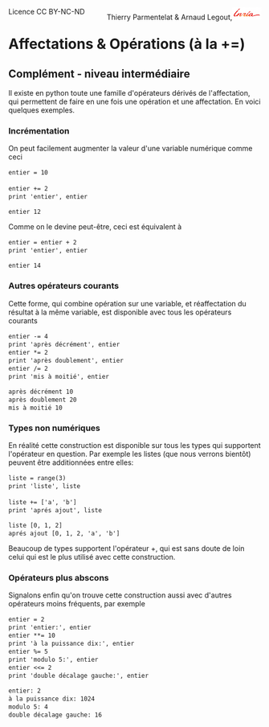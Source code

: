 
<span style="float:left;">Licence CC BY-NC-ND</span><span style="float:right;">Thierry Parmentelat &amp; Arnaud Legout,<img src="../../media/inria-25.png" style="display:inline"></span><br/>

# Affectations & Opérations (à la +=)

## Complément - niveau intermédiaire

Il existe en python toute une famille d'opérateurs dérivés de l'affectation, qui permettent de faire en une fois une opération et une affectation. En voici quelques exemples.

### Incrémentation

On peut facilement augmenter la valeur d'une variable numérique comme ceci


```
entier = 10

entier += 2
print 'entier', entier
```

    entier 12


Comme on le devine peut-être, ceci est équivalent à


```
entier = entier + 2
print 'entier', entier
```

    entier 14


### Autres opérateurs courants

Cette forme, qui combine opération sur une variable, et réaffectation du résultat à la même variable, est disponible avec tous les opérateurs courants


```
entier -= 4
print 'après décrément', entier
entier *= 2
print 'après doublement', entier
entier /= 2
print 'mis à moitié', entier

```

    après décrément 10
    après doublement 20
    mis à moitié 10


### Types non numériques

En réalité cette construction est disponible sur tous les types qui supportent l'opérateur en question. Par exemple les listes (que nous verrons bientôt) peuvent être additionnées entre elles:


```
liste = range(3)
print 'liste', liste

liste += ['a', 'b']
print 'aprés ajout', liste
```

    liste [0, 1, 2]
    aprés ajout [0, 1, 2, 'a', 'b']


Beaucoup de types supportent l'opérateur +, qui est sans doute de loin celui qui est le plus utilisé avec cette construction.

### Opérateurs plus abscons

Signalons enfin qu'on trouve cette construction aussi avec d'autres opérateurs moins fréquents, par exemple


```
entier = 2
print 'entier:', entier
entier **= 10
print 'à la puissance dix:', entier
entier %= 5
print 'modulo 5:', entier
entier <<= 2
print 'double décalage gauche:', entier
```

    entier: 2
    à la puissance dix: 1024
    modulo 5: 4
    double décalage gauche: 16

